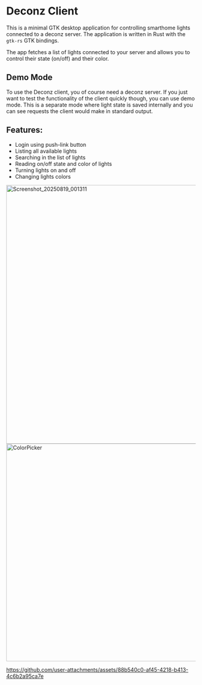 # Deconz Client

This is a minimal GTK desktop application for controlling smarthome lights connected to a deconz server.
The application is written in Rust with the `gtk-rs` GTK bindings.

The app fetches a list of lights connected to your server and allows you to control their state (on/off) and their color.


## Demo Mode

To use the Deconz client, you of course need a deconz server. If you just want to test the functionality of the client quickly though, you can use demo mode. This is a separate mode where light state is saved internally and you can see requests the client would make in standard output.

## Features:

- Login using push-link button
- Listing all available lights
- Searching in the list of lights
- Reading on/off state and color of lights
- Turning lights on and off
- Changing lights colors

<img width="656" height="688" alt="Screenshot_20250819_001311" src="https://github.com/user-attachments/assets/d60f8e7c-1c7f-41d1-b34e-9d8d9db2ac24" />
<img width="791" height="579" alt="ColorPicker" src="https://github.com/user-attachments/assets/b5f3d3d9-f07f-4dad-983d-4ceec1c50962" />

https://github.com/user-attachments/assets/88b540c0-af45-4218-b413-4c6b2a95ca7e

